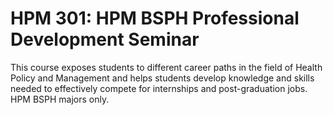 # HPM 301: HPM BSPH Professional Development Seminar

This course exposes students to different career paths in the field of Health Policy and Management and helps students develop knowledge and skills needed to effectively compete for internships and post-graduation jobs. HPM BSPH majors only.